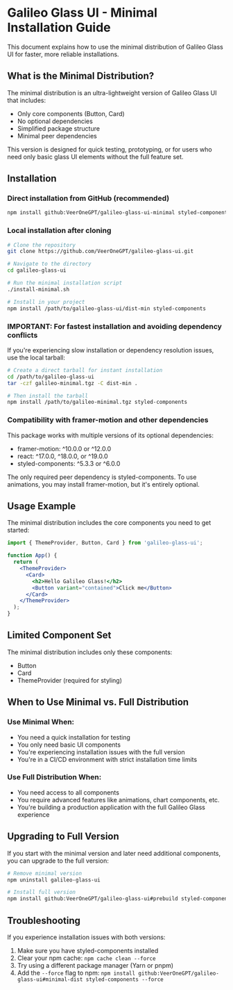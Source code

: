 # Galileo Glass UI - Minimal Installation Guide

This document explains how to use the minimal distribution of Galileo Glass UI for faster, more reliable installations.

## What is the Minimal Distribution?

The minimal distribution is an ultra-lightweight version of Galileo Glass UI that includes:

- Only core components (Button, Card)
- No optional dependencies
- Simplified package structure
- Minimal peer dependencies

This version is designed for quick testing, prototyping, or for users who need only basic glass UI elements without the full feature set.

## Installation

### Direct installation from GitHub (recommended)

```bash
npm install github:VeerOneGPT/galileo-glass-ui-minimal styled-components
```

### Local installation after cloning

```bash
# Clone the repository
git clone https://github.com/VeerOneGPT/galileo-glass-ui.git

# Navigate to the directory
cd galileo-glass-ui

# Run the minimal installation script
./install-minimal.sh

# Install in your project
npm install /path/to/galileo-glass-ui/dist-min styled-components
```

### IMPORTANT: For fastest installation and avoiding dependency conflicts

If you're experiencing slow installation or dependency resolution issues, use the local tarball:

```bash
# Create a direct tarball for instant installation
cd /path/to/galileo-glass-ui
tar -czf galileo-minimal.tgz -C dist-min .

# Then install the tarball
npm install /path/to/galileo-minimal.tgz styled-components
```

### Compatibility with framer-motion and other dependencies

This package works with multiple versions of its optional dependencies:

- framer-motion: ^10.0.0 or ^12.0.0
- react: ^17.0.0, ^18.0.0, or ^19.0.0
- styled-components: ^5.3.3 or ^6.0.0

The only required peer dependency is styled-components. To use animations, you may install framer-motion, but it's entirely optional.

## Usage Example

The minimal distribution includes the core components you need to get started:

```jsx
import { ThemeProvider, Button, Card } from 'galileo-glass-ui';

function App() {
  return (
    <ThemeProvider>
      <Card>
        <h2>Hello Galileo Glass!</h2>
        <Button variant="contained">Click me</Button>
      </Card>
    </ThemeProvider>
  );
}
```

## Limited Component Set

The minimal distribution includes only these components:

- Button
- Card
- ThemeProvider (required for styling)

## When to Use Minimal vs. Full Distribution

### Use Minimal When:

- You need a quick installation for testing
- You only need basic UI components
- You're experiencing installation issues with the full version
- You're in a CI/CD environment with strict installation time limits

### Use Full Distribution When:

- You need access to all components
- You require advanced features like animations, chart components, etc.
- You're building a production application with the full Galileo Glass experience

## Upgrading to Full Version

If you start with the minimal version and later need additional components, you can upgrade to the full version:

```bash
# Remove minimal version
npm uninstall galileo-glass-ui

# Install full version
npm install github:VeerOneGPT/galileo-glass-ui#prebuild styled-components
```

## Troubleshooting

If you experience installation issues with both versions:

1. Make sure you have styled-components installed
2. Clear your npm cache: `npm cache clean --force`
3. Try using a different package manager (Yarn or pnpm)
4. Add the `--force` flag to npm: `npm install github:VeerOneGPT/galileo-glass-ui#minimal-dist styled-components --force`